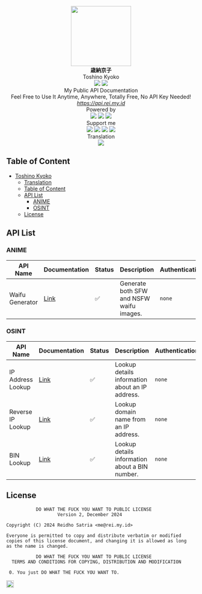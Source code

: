 <p id="kyoko" align="center">
<img src="https://i.ibb.co/syy1P6g/kyoko.webp" width="160"/><br/>
<b>歳納京子</b><br/>
Toshino Kyoko<br/>
<img src="https://img.shields.io/badge/LICENE-WTFPL-ebcb8b?style=flat-square"/> <img src="https://img.shields.io/badge/VERSION-1.0.1-a3be8c?style=flat-square"/><br/>
My Public API Documentation<br/>
Feel Free to Use It Anytime, Anywhere, Totally Free, No API Key Needed!<br/>
<u><i>https://api.rei.my.id</i></u>
<br/>
Powered by<br/>
<img src="https://img.shields.io/badge/GO-1.20.10-88C0D0?style=flat-square"/> <img src="https://img.shields.io/badge/FIBER-2.52.2-81A1C1?style=flat-square"/> <img src="https://img.shields.io/badge/FASTHTTP-1.52.0-5E81AC?style=flat-square"/>
<br/>
Support me<br/>
<a href="https://paypal.me/elliottophellia"><img src="https://img.shields.io/badge/PAYPAL-5E81AC?style=flat-square"/></a> <a href="https://saweria.co/elliottophellia"><img src="https://img.shields.io/badge/SAWERIA-EBCB8B?style=flat-square"/></a> <a href="https://ko-fi.com/elliottophellia"><img src="https://img.shields.io/badge/KOFI-D08770?style=flat-square"/></a> <a href="https://trakteer.id/elliottophellia"><img src="https://img.shields.io/badge/TRAKTEER-BF616A?style=flat-square"/></a>
<br/>
Translation<br/>
<a href="https://api.rei.my.id/README.id"><img src="https://img.shields.io/badge/INDONESIA-555555.svg?logo=data:image/svg%2bxml;base64,PHN2ZyB4bWxucz0iaHR0cDovL3d3dy53My5vcmcvMjAwMC9zdmciIHZpZXdCb3g9IjAgMCAzIDIiPjxwYXRoIGZpbGw9IiNmZmYiIGQ9Ik0wIDBoM3YySDB6Ii8+PHBhdGggZmlsbD0icmVkIiBkPSJNMCAwaDN2MUgweiIvPjwvc3ZnPg==&style=flat-square"/></a>
<br/>
</p>


## Table of Content

<!-- TOC START -->

- [Toshino Kyoko](#kyoko)
  - [Translation](#kyoko)
  - [Table of Content](#table-of-content)
  - [API List](#api-list)
    - [ANIME](#anime)
    - [OSINT](#anime)
  - [License](#license)

<!-- TOC END -->

## API List

<!-- API START -->

### ANIME

| API Name                   | Documentation                                                                                       | Status | Description                                               | Authentication | Limitation  |
| -------------------------- | --------------------------------------------------------------------------------------------------- | ------ | --------------------------------------------------------- | -------------- | ----------- |
| Waifu Generator            | [Link](https://api.rei.my.id/docs/ANIME/WAIFU-Generator/)   | ✅     | Generate both SFW and NSFW waifu images.                  | `none`        | 50/1min     |

### OSINT

| API Name                   | Documentation                                                                                       | Status | Description                                               | Authentication | Limitation  |
| -------------------------- | --------------------------------------------------------------------------------------------------- | ------ | --------------------------------------------------------- | -------------- | ----------- |
| IP Address Lookup          | [Link](https://api.rei.my.id/docs/OSINT/IP-Address-Lookup/) | ✅     | Lookup details information about an IP address.           | `none`        | 50/1min     |
| Reverse IP Lookup          | [Link](https://api.rei.my.id/docs/OSINT/Reverse-IP-Lookup/) | ✅     | Lookup domain name from an IP address.                    | `none`        | 50/1min     |
| BIN Lookup                 | [Link](https://api.rei.my.id/docs/OSINT/BIN-Lookup/)        | ✅     | Lookup details information about a BIN number.            | `none`        | 50/1min     |

<!-- API END -->

## License

```
           DO WHAT THE FUCK YOU WANT TO PUBLIC LICENSE
                   Version 2, December 2024
 
Copyright (C) 2024 Reidho Satria <me@rei.my.id>

Everyone is permitted to copy and distribute verbatim or modified
copies of this license document, and changing it is allowed as long
as the name is changed.
 
           DO WHAT THE FUCK YOU WANT TO PUBLIC LICENSE
  TERMS AND CONDITIONS FOR COPYING, DISTRIBUTION AND MODIFICATION

 0. You just DO WHAT THE FUCK YOU WANT TO.
```
[<img src="https://api.gitsponsors.com/api/badge/img?id=412098143" height="20">](https://api.gitsponsors.com/api/badge/link?p=pCHL+RDMg13we0kbdhfc2f3d4IG16KofOmQLvtZScyzjhgE5TTICSDYhZvaCTsvV2uhr79jOBUIdPL8zoAHwh4k0ohSSoumtv6Z5o/GBhGj8loA9YuyT/K+A6g5tUXGWIPtTdG+D1gpNOTKqChaFhjIZ6+s9DV/CtBfwAxMYNEA=)
